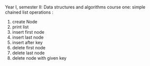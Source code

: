 Year I, semester II: Data structures and algorithms
course one: simple chained list
operations : 
  1) create Node
  2) print list
  3) insert first node
  4) insert last node
  5) insert after key
  6) delete first node
  7) delete last node
  8) delete node with given key
